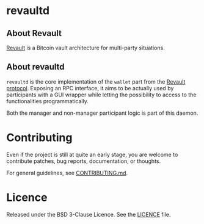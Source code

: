 # revaultd

## About Revault

[Revault](https://github.com/revault/practical-revault/blob/master/revault.pdf) is a
Bitcoin vault architecture for multi-party situations.

## About revaultd

`revaultd` is the core implementation of the `wallet` part from the [Revault protocol](https://github.com/revault/practical-revault).
Exposing an RPC interface, it aims to be actually used by participants with a GUI wrapper while
letting the possibility to access to the functionalities programmatically.

Both the manager and non-manager participant logic is part of this daemon.


# Contributing

Even if the project is still at quite an early stage, you are welcome to contribute
patches, bug reports, documentation, or thoughts.

For general guidelines, see [CONTRIBUTING.md](doc/CONTRIBUTING.md).


# Licence

Released under the BSD 3-Clause Licence. See the [LICENCE](LICENCE) file.
